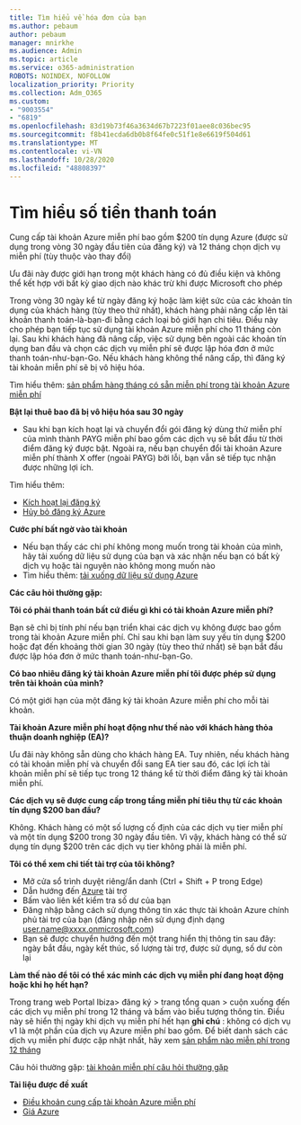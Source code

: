 ```yaml
---
title: Tìm hiểu về hóa đơn của bạn
ms.author: pebaum
author: pebaum
manager: mnirkhe
ms.audience: Admin
ms.topic: article
ms.service: o365-administration
ROBOTS: NOINDEX, NOFOLLOW
localization_priority: Priority
ms.collection: Adm_O365
ms.custom:
- "9003554"
- "6819"
ms.openlocfilehash: 83d19b73f46a3634d67b7223f01aee8c036bec95
ms.sourcegitcommit: f8b41ecda6db0b8f64fe0c51f1e8e6619f504d61
ms.translationtype: MT
ms.contentlocale: vi-VN
ms.lasthandoff: 10/28/2020
ms.locfileid: "48808397"
---
```

# <a name="understand-billing-amount"></a>Tìm hiểu số tiền thanh toán

Cung cấp tài khoản Azure miễn phí bao gồm $200 tín dụng Azure (được sử dụng trong vòng 30 ngày đầu tiên của đăng ký) và 12 tháng chọn dịch vụ miễn phí (tùy thuộc vào thay đổi)

Ưu đãi này được giới hạn trong một khách hàng có đủ điều kiện và không thể kết hợp với bất kỳ giao dịch nào khác trừ khi được Microsoft cho phép

Trong vòng 30 ngày kể từ ngày đăng ký hoặc làm kiệt sức của các khoản tín dụng của khách hàng (tùy theo thứ nhất), khách hàng phải nâng cấp lên tài khoản thanh toán-là-bạn-đi bằng cách loại bỏ giới hạn chi tiêu. Điều này cho phép bạn tiếp tục sử dụng tài khoản Azure miễn phí cho 11 tháng còn lại. Sau khi khách hàng đã nâng cấp, việc sử dụng bên ngoài các khoản tín dụng ban đầu và chọn các dịch vụ miễn phí sẽ được lập hóa đơn ở mức thanh toán-như-bạn-Go. Nếu khách hàng không thể nâng cấp, thì đăng ký tài khoản miễn phí sẽ bị vô hiệu hóa.

Tìm hiểu thêm: [sản phẩm hàng tháng có sẵn miễn phí trong tài khoản Azure miễn phí](https://azure.microsoft.com/free/free-account-faq/)

**Bật lại thuê bao đã bị vô hiệu hóa sau 30 ngày**

- Sau khi bạn kích hoạt lại và chuyển đổi gói đăng ký dùng thử miễn phí của mình thành PAYG miễn phí bao gồm các dịch vụ sẽ bắt đầu từ thời điểm đăng ký được bật. Ngoài ra, nếu bạn chuyển đổi tài khoản Azure miễn phí thành X offer (ngoài PAYG) bởi lỗi, bạn vẫn sẽ tiếp tục nhận được những lợi ích.

Tìm hiểu thêm: 
- [Kích hoạt lại đăng ký](https://docs.microsoft.com/azure/billing/billing-subscription-become-disable?WT.mc_id=Portal-Microsoft_Azure_Support)
- [Hủy bỏ đăng ký Azure](https://docs.microsoft.com/azure/billing/billing-how-to-cancel-azure-subscription?WT.mc_id=Portal-Microsoft_Azure_Support)

**Cước phí bất ngờ vào tài khoản**

- Nếu bạn thấy các chi phí không mong muốn trong tài khoản của mình, hãy tải xuống dữ liệu sử dụng của bạn và xác nhận nếu bạn có bất kỳ dịch vụ hoặc tài nguyên nào không mong muốn nào
- Tìm hiểu thêm: [tải xuống dữ liệu sử dụng Azure](https://docs.microsoft.com/azure/billing/billing-download-azure-invoice-daily-usage-date?WT.mc_id=Portal-Microsoft_Azure_Support#download-usage)

**Các câu hỏi thường gặp:**

**Tôi có phải thanh toán bất cứ điều gì khi có tài khoản Azure miễn phí?**

Bạn sẽ chỉ bị tính phí nếu bạn triển khai các dịch vụ không được bao gồm trong tài khoản Azure miễn phí. Chỉ sau khi bạn làm suy yếu tín dụng $200 hoặc đạt đến khoảng thời gian 30 ngày (tùy theo thứ nhất) sẽ bạn bắt đầu được lập hóa đơn ở mức thanh toán-như-bạn-Go.

**Có bao nhiêu đăng ký tài khoản Azure miễn phí tôi được phép sử dụng trên tài khoản của mình?**  

Có một giới hạn của một đăng ký tài khoản Azure miễn phí cho mỗi tài khoản.

**Tài khoản Azure miễn phí hoạt động như thế nào với khách hàng thỏa thuận doanh nghiệp (EA)?**  

Ưu đãi này không sẵn dùng cho khách hàng EA. Tuy nhiên, nếu khách hàng có tài khoản miễn phí và chuyển đổi sang EA tier sau đó, các lợi ích tài khoản miễn phí sẽ tiếp tục trong 12 tháng kể từ thời điểm đăng ký tài khoản miễn phí.

**Các dịch vụ sẽ được cung cấp trong tầng miễn phí tiêu thụ từ các khoản tín dụng $200 ban đầu?**  

Không. Khách hàng có một số lượng cố định của các dịch vụ tier miễn phí và một tín dụng $200 trong 30 ngày đầu tiên. Vì vậy, khách hàng có thể sử dụng tín dụng $200 trên các dịch vụ tier không phải là miễn phí.

**Tôi có thể xem chi tiết tài trợ của tôi không?**

- Mở cửa sổ trình duyệt riêng/ẩn danh (Ctrl + Shift + P trong Edge)
- Dẫn hướng đến [Azure](http://www.microsoftazuresponsorships.com/) tài trợ
- Bấm vào liên kết kiểm tra số dư của bạn
- Đăng nhập bằng cách sử dụng thông tin xác thực tài khoản Azure chính phủ tài trợ của bạn (đăng nhập nên sử dụng định dạng user.name@xxxx.onmicrosoft.com)
- Bạn sẽ được chuyển hướng đến một trang hiển thị thông tin sau đây: ngày bắt đầu, ngày kết thúc, số lượng tài trợ, được sử dụng, số dư còn lại

**Làm thế nào để tôi có thể xác minh các dịch vụ miễn phí đang hoạt động hoặc khi họ hết hạn?**

Trong trang web Portal Ibiza> đăng ký > trang tổng quan > cuộn xuống đến các dịch vụ miễn phí trong 12 tháng và bấm vào biểu tượng thông tin. Điều này sẽ hiển thị ngày khi dịch vụ miễn phí hết hạn **ghi chú** : không có dịch vụ v1 là một phần của dịch vụ Azure miễn phí bao gồm. Để biết danh sách các dịch vụ miễn phí được cập nhật nhất, hãy xem [sản phẩm nào miễn phí trong 12 tháng](http://www.microsoftazuresponsorships.com/)

Câu hỏi thường gặp: [tài khoản miễn phí câu hỏi thường gặp](https://azure.microsoft.com/free/free-account-faq/)

**Tài liệu được đề xuất**

- [Điều khoản cung cấp tài khoản Azure miễn phí](https://azure.microsoft.com/offers/ms-azr-0044p/)
- [Giá Azure](https://azure.microsoft.com/pricing/)